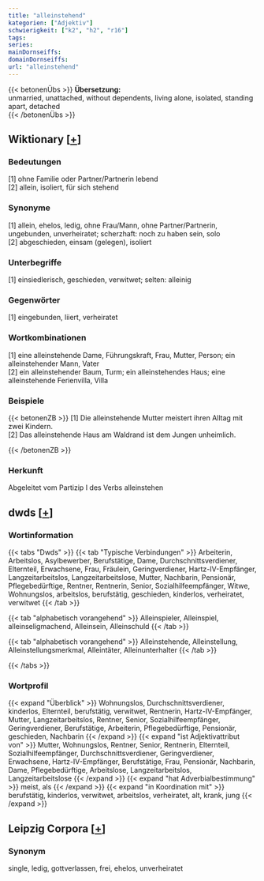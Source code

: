 ```yaml
---
title: "alleinstehend"
kategorien: ["Adjektiv"]
schwierigkeit: ["k2", "h2", "r16"]
tags:
series:
mainDornseiffs:
domainDornseiffs:
url: "alleinstehend"
---
```


{{< betonenÜbs >}}
**Übersetzung:**  
unmarried, unattached, without dependents, living alone, isolated, standing apart, detached  
{{< /betonenÜbs >}}

## Wiktionary [[+](https://de.wiktionary.org/wiki/alleinstehend)]

### Bedeutungen
[1] ohne Familie oder Partner/Partnerin lebend  
[2] allein, isoliert, für sich stehend  

### Synonyme
[1] allein, ehelos, ledig, ohne Frau/Mann, ohne Partner/Partnerin, ungebunden, unverheiratet; scherzhaft: noch zu haben sein, solo  
[2] abgeschieden, einsam (gelegen), isoliert  

### Unterbegriffe
[1] einsiedlerisch, geschieden, verwitwet; selten: alleinig  

### Gegenwörter
[1] eingebunden, liiert, verheiratet  

### Wortkombinationen
[1] eine alleinstehende Dame, Führungskraft, Frau, Mutter, Person; ein alleinstehender Mann, Vater  
[2] ein alleinstehender Baum, Turm; ein alleinstehendes Haus; eine alleinstehende Ferienvilla, Villa  

### Beispiele
{{< betonenZB >}}
[1] Die alleinstehende Mutter meistert ihren Alltag mit zwei Kindern.  
[2] Das alleinstehende Haus am Waldrand ist dem Jungen unheimlich.  

{{< /betonenZB >}}
### Herkunft
Abgeleitet vom Partizip I des Verbs alleinstehen  



## dwds [[+](https://www.dwds.de/wb/alleinstehend)]

### Wortinformation
{{< tabs "Dwds" >}}
{{< tab "Typische Verbindungen" >}}
Arbeiterin, Arbeitslos, Asylbewerber, Berufstätige, Dame, Durchschnittsverdiener, Elternteil, Erwachsene, Frau, Fräulein, Geringverdiener, Hartz-IV-Empfänger, Langzeitarbeitslos, Langzeitarbeitslose, Mutter, Nachbarin, Pensionär, Pflegebedürftige, Rentner, Rentnerin, Senior, Sozialhilfeempfänger, Witwe, Wohnungslos, arbeitslos, berufstätig, geschieden, kinderlos, verheiratet, verwitwet
{{< /tab >}}

{{< tab "alphabetisch vorangehend" >}}
Alleinspieler, Alleinspiel, alleinseligmachend, Alleinsein, Alleinschuld
{{< /tab >}}

{{< tab "alphabetisch vorangehend" >}}
Alleinstehende, Alleinstellung, Alleinstellungsmerkmal, Alleintäter, Alleinunterhalter
{{< /tab >}}

{{< /tabs >}}

### Wortprofil
{{< expand "Überblick" >}} Wohnungslos, Durchschnittsverdiener, kinderlos, Elternteil, berufstätig, verwitwet, Rentnerin, Hartz-IV-Empfänger, Mutter, Langzeitarbeitslos, Rentner, Senior, Sozialhilfeempfänger, Geringverdiener, Berufstätige, Arbeiterin, Pflegebedürftige, Pensionär, geschieden, Nachbarin {{< /expand >}}
{{< expand "ist Adjektivattribut von" >}} Mutter, Wohnungslos, Rentner, Senior, Rentnerin, Elternteil, Sozialhilfeempfänger, Durchschnittsverdiener, Geringverdiener, Erwachsene, Hartz-IV-Empfänger, Berufstätige, Frau, Pensionär, Nachbarin, Dame, Pflegebedürftige, Arbeitslose, Langzeitarbeitslos, Langzeitarbeitslose {{< /expand >}}
{{< expand "hat Adverbialbestimmung" >}} meist, als {{< /expand >}}
{{< expand "in Koordination mit" >}} berufstätig, kinderlos, verwitwet, arbeitslos, verheiratet, alt, krank, jung {{< /expand >}}

## Leipzig Corpora [[+](https://corpora.uni-leipzig.de/en/res?word=alleinstehend&corpusId=deu_newscrawl-public_2018)]


### Synonym
single, ledig, gottverlassen, frei, ehelos, unverheiratet

